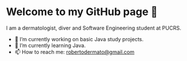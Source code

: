 # Welcome to my GitHub page 👋

I am a dermatologist, diver and Software Engineering student at PUCRS.

- 🔭 I’m currently working on basic Java study projects.
- 🌱 I’m currently learning Java.
- 📫 How to reach me: robertodermato@gmail.com
<!--
**robertodermato/robertodermato** is a ✨ _special_ ✨ repository because its `README.md` (this file) appears on your GitHub profile.

Here are some ideas to get you started:





